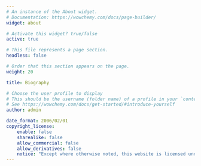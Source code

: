 ```yaml
---
# An instance of the About widget.
# Documentation: https://wowchemy.com/docs/page-builder/
widget: about

# Activate this widget? true/false
active: true

# This file represents a page section.
headless: false

# Order that this section appears on the page.
weight: 20

title: Biography

# Choose the user profile to display
# This should be the username (folder name) of a profile in your `content/authors/` folder.
# See https://wowchemy.com/docs/get-started/#introduce-yourself
author: admin

date_format: 2006/02/01
copyright_license: 
    enable: false
    sharealike: false
    allow_commercial: false
    allow_derivatives: false
    notice: "Except where otherwise noted, this website is licensed under {license}"
---
```

